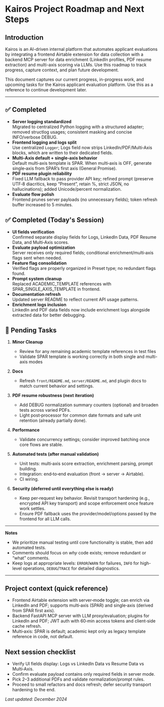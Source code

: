 # Kairos Project Roadmap and Next Steps

## Introduction

Kairos is an AI-driven internal platform that automates applicant evaluations by integrating a frontend Airtable extension for data collection with a backend MCP server for data enrichment (LinkedIn profiles, PDF resume extraction) and multi-axis scoring via LLMs.
Use this roadmap to track progress, capture context, and plan future development.

This document captures our current progress, in-progress work, and upcoming tasks for the Kairos applicant evaluation platform. Use this as a reference to continue development later.

---

## ✅ Completed

- **Server logging standardized**  
  Migrated to centralized Python logging with a structured adapter; removed structlog usages; consistent masking and concise INFO/verbose DEBUG.
- **Frontend logging and logs split**  
  Use centralized `Logger`; Logs field now strips LinkedIn/PDF/Multi‑Axis blocks, which are written to their dedicated fields.
- **Multi‑Axis default + single‑axis behavior**  
  Default multi‑axis template is SPAR. When multi‑axis is OFF, generate single‑axis from SPAR’s first axis (General Promise).
- **PDF resume plugin reliability**  
  Fixed LLM fallback to pass provider API key; refined prompt (preserve UTF‑8 diacritics, keep “Present”, retain %, strict JSON, no hallucinations); added Unicode/percent normalization.
- **Evaluate flow polish**  
  Frontend prunes server payloads (no unnecessary fields); token refresh buffer increased to 5 minutes.

## ✅ Completed (Today's Session)

- **UI fields verification**  
  Confirmed separate display fields for Logs, LinkedIn Data, PDF Resume Data, and Multi‑Axis scores.
- **Evaluate payload optimization**  
  Server receives only required fields; conditional enrichment/multi‑axis flags sent when needed.
- **Feature flag consolidation**  
  Verified flags are properly organized in Preset type; no redundant flags found.
- **Prompt system cleanup**  
  Replaced ACADEMIC_TEMPLATE references with SPAR_SINGLE_AXIS_TEMPLATE in frontend.
- **Documentation refresh**  
  Updated server README to reflect current API usage patterns.
- **Enrichment logs inclusion**  
  LinkedIn and PDF data fields now include enrichment logs alongside extracted data for better debugging.

## 📌 Pending Tasks

1. **Minor Cleanup**  
   - Review for any remaining academic template references in test files
   - Validate SPAR template is working correctly in both single and multi-axis modes

3. **Docs**  
   - Refresh `front/README.md`, `server/README.md`, and plugin docs to match current behavior and settings.

4. **PDF resume robustness (next iteration)**  
   - Add DEBUG normalization summary counters (optional) and broaden tests across varied PDFs.  
   - Light post‑processor for common date formats and safe unit retention (already partially done).

5. **Performance**  
   - Validate concurrency settings; consider improved batching once core flows are stable.

6. **Automated tests (after manual validation)**  
   - Unit tests: multi‑axis score extraction, enrichment parsing, prompt building.  
   - Integration: end‑to‑end evaluation (front → server → Airtable).  
   - CI wiring.

7. **Security (deferred until everything else is ready)**  
   - Keep per‑request key behavior. Revisit transport hardening (e.g., encrypted API key transport) and scope enforcement once feature work settles.  
   - Ensure PDF fallback uses the provider/model/options passed by the frontend for all LLM calls.

---

**Notes**  
- We prioritize manual testing until core functionality is stable, then add automated tests.  
- Comments should focus on *why* code exists; remove redundant or “what” comments.  
- Keep logs at appropriate levels: `ERROR`/`WARN` for failures, `INFO` for high-level operations, `DEBUG`/`TRACE` for detailed diagnostics.

---

## Project context (quick reference)
- Frontend Airtable extension with server‑mode toggle; can enrich via LinkedIn and PDF; supports multi‑axis (SPAR) and single‑axis (derived from SPAR first axis).
- Backend FastAPI MCP server with LLM proxy/evaluation; plugins for LinkedIn and PDF; JWT auth with 60‑min access tokens and client‑side cache refresh.
- Multi‑axis: SPAR is default; academic kept only as legacy template reference in code, not default.

## Next session checklist
- Verify UI fields display: Logs vs LinkedIn Data vs Resume Data vs Multi‑Axis.  
- Confirm evaluate payload contains only required fields in server mode.  
- Pick 2–3 additional PDFs and validate normalization/prompt rules.  
- Proceed to small refactors and docs refresh; defer security transport hardening to the end.

*Last updated: December 2024*